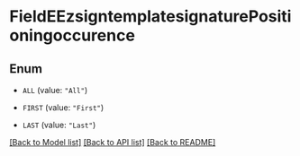 # FieldEEzsigntemplatesignaturePositioningoccurence

## Enum


* `ALL` (value: `"All"`)

* `FIRST` (value: `"First"`)

* `LAST` (value: `"Last"`)


[[Back to Model list]](../README.md#documentation-for-models) [[Back to API list]](../README.md#documentation-for-api-endpoints) [[Back to README]](../README.md)


